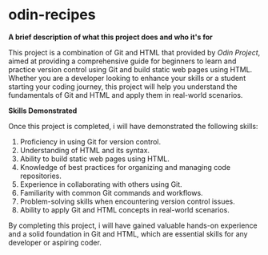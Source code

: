 # odin-recipes

**A brief description of what this project does and who it's for**

This project is a combination of Git and HTML that provided by _Odin Project_, aimed at providing a comprehensive guide for beginners to learn and practice version control using Git and build static web pages using HTML. Whether you are a developer looking to enhance your skills or a student starting your coding journey, this project will help you understand the fundamentals of Git and HTML and apply them in real-world scenarios.

**Skills Demonstrated**

Once this project is completed, i will have demonstrated the following skills:

1. Proficiency in using Git for version control.
2. Understanding of HTML and its syntax.
3. Ability to build static web pages using HTML.
4. Knowledge of best practices for organizing and managing code repositories.
5. Experience in collaborating with others using Git.
6. Familiarity with common Git commands and workflows.
7. Problem-solving skills when encountering version control issues.
8. Ability to apply Git and HTML concepts in real-world scenarios.

By completing this project, i will have gained valuable hands-on experience and a solid foundation in Git and HTML, which are essential skills for any developer or aspiring coder.
